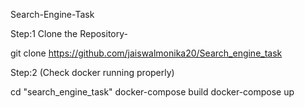 Search-Engine-Task


Step:1
Clone the Repository-

git clone https://github.com/jaiswalmonika20/Search_engine_task


Step:2
(Check docker running properly)

cd "search_engine_task"
docker-compose build
docker-compose up
